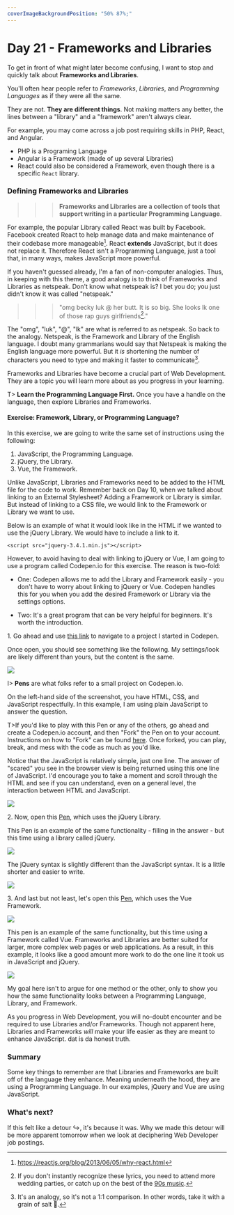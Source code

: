 ```yaml
---
coverImageBackgroundPosition: "50% 87%;"
---
```


# Day 21 - Frameworks and Libraries

To get in front of what might later become confusing, I want to stop and quickly talk about **Frameworks and Libraries**.

You'll often hear people refer to _Frameworks_, _Libraries_, and _Programming Languages_ as if they were all the same.

They are not. **They are different things**. Not making matters any better, the lines between a "library" and a "framework" aren't always clear.

For example, you may come across a job post requiring skills in PHP, React, and Angular.

- PHP is a Programing Language
- Angular is a Framework (made of up several Libraries)
- React could also be considered a Framework, even though there is a specific `React` library.

### Defining Frameworks and Libraries

>>>**Frameworks and Libraries are a collection of tools that support writing in a particular Programming Language**. 

For example, the popular Library called React was built by Facebook. Facebook created React to help manage data and make maintenance of their codebase more manageable[^whyreact]. React **extends** JavaScript, but it does not replace it. Therefore React isn't a Programming Language, just a tool that, in many ways, makes JavaScript more powerful.

If you haven't guessed already, I'm a fan of non-computer analogies.  Thus, in keeping with this theme, a good analogy is to think of Frameworks and Libraries as netspeak.  Don't know what netspeak is?  I bet you do; you just didn't know it was called "netspeak." 

>>> "omg becky luk @ her butt. It is so big. She looks lk one of those rap guys girlfriends[^sirmixalot]."

The "omg", "luk", "@", "lk" are what is referred to as netspeak.  So back to the analogy.  Netspeak, is the Framework and Library of the English language.  I doubt many grammarians would say that Netspeak is making the English language more powerful.  But it _is_ shortening the number of characters you need to type and making it faster to communicate[^analogy].

Frameworks and Libraries have become a crucial part of Web Development.  They are a topic you will learn more about as you progress in your learning.

T> **Learn the Programming Language First.** Once you have a handle on the language, then explore Libraries and Frameworks.

#### Exercise: Framework, Library, or Programming Language?

In this exercise, we are going to write the same set of instructions using the following:

1. JavaScript, the Programming Language.
2. jQuery, the Library.
3. Vue, the Framework.

Unlike JavaScript, Libraries and Frameworks need to be added to the HTML file for the code to work.  Remember back on Day 10, when we talked about linking to an External Stylesheet?  Adding a Framework or Library is similar.  But instead of linking to a CSS file, we would link to the Framework or Library we want to use.

Below is an example of what it would look like in the HTML if we wanted to use the jQuery Library.  We would have to include a link to it.

```
<script src="jquery-3.4.1.min.js"></script>
```

However, to avoid having to deal with linking to jQuery or Vue, I am going to use a program called Codepen.io for this exercise.  The reason is two-fold: 

* One: Codepen allows me to add the Library and Framework easily - you don't have to worry about linking to jQuery or Vue.  Codepen handles this for you when you add the desired Framework or Library via the settings options. 

* Two: It's a great program that can be very helpful for beginners.  It's worth the introduction.

1\. Go ahead and use [this link](https://codepen.io/Monkeychip/pen/rEgoWE) to navigate to a project I started in Codepen.

Once open, you should see something like the following.  My settings/look are likely different than yours, but the content is the same.

![](public/assets/codepen-1.png)

I> **Pens** are what folks refer to a small project on Codepen.io.

On the left-hand side of the screenshot, you have HTML, CSS, and JavaScript respectfully.  In this example, I am using plain JavaScript to answer the question. 

T>If you'd like to play with this Pen or any of the others, go ahead and create a Codepen.io account, and then "Fork" the Pen on to your account.  Instructions on how to "Fork" can be found [here](https://blog.codepen.io/documentation/features/forks/).  Once forked, you can play, break, and mess with the code as much as you'd like.

Notice that the JavaScript is relatively simple, just one line.  The answer of "scared" you see in the browser view is being returned using this one line of JavaScript.  I'd encourage you to take a moment and scroll through the HTML and see if you can understand, even on a general level, the interaction between HTML and JavaScript.

![](public/assets/simple.png)

2\.  Now, open this [Pen](https://codepen.io/Monkeychip/pen/zVQydY), which uses the jQuery Library.

This Pen is an example of the same functionality - filling in the answer - but this time using a library called jQuery.

![](public/assets/codepen-2.png)

The jQuery syntax is slightly different than the JavaScript syntax.  It is a little shorter and easier to write.

![](public/assets/shorter.png)

3\.  And last but not least, let's open this [Pen](https://codepen.io/Monkeychip/pen/mZYapB), which uses the Vue Framework.

![](public/assets/codepen-3.png)

This pen is an example of the same functionality, but this time using a Framework called Vue.  Frameworks and Libraries are better suited for larger, more complex web pages or web applications.  As a result, in this example, it looks like a good amount more work to do the one line it took us in JavaScript and jQuery.

![](public/assets/longer.png)

My goal here isn't to argue for one method or the other, only to show you how the same functionality looks between a Programming Language, Library, and Framework. 

As you progress in Web Development, you will no-doubt encounter and be required to use Libraries and/or Frameworks.  Though not apparent here, Libraries and Frameworks _will_ make your life easier as they are meant to enhance JavaScript. dat is da honest truth.

### Summary

Some key things to remember are that Libraries and Frameworks are built off of the language they enhance. Meaning underneath the hood, they are using a Programming Language.  In our examples, jQuery and Vue are using JavaScript.


### What's next?

If this felt like a detour ↪️, it's because it was.  Why we made this detour will be more apparent tomorrow when we look at deciphering Web Developer job postings.

[^whyreact]: https://reactjs.org/blog/2013/06/05/why-react.html
[^sirmixalot]: If you don't instantly recognize these lyrics, you need to attend more wedding parties, or catch up on the best of the [90s music](https://en.wikipedia.org/wiki/Baby_Got_Back).  
[^analogy]: It's an analogy, so it's not a 1:1 comparison. In other words, take it with a grain of salt 🧂.